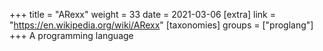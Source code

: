 +++
title = "ARexx"
weight = 33
date = 2021-03-06
[extra]
link = "https://en.wikipedia.org/wiki/ARexx"
[taxonomies]
groups = ["proglang"]
+++
A programming language

